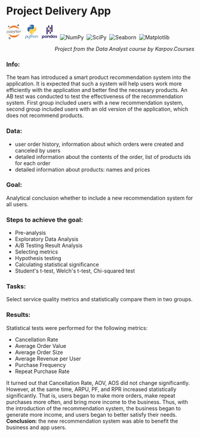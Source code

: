 # Project Delivery App

<div>
  <img src="https://github.com/devicons/devicon/blob/master/icons/jupyter/jupyter-original-wordmark.svg" title="Jupyter" alt="Jupyter" width="40" height="40"/>&nbsp;
  <img src="https://github.com/devicons/devicon/blob/master/icons/python/python-original-wordmark.svg" title="Python" alt="Python" width="40" height="40"/>&nbsp;
  <img src="https://github.com/devicons/devicon/blob/master/icons/pandas/pandas-original-wordmark.svg" title="Pandas" alt="Pandas" width="40" height="40"/>&nbsp;
  <img src="https://user-images.githubusercontent.com/67586773/105040771-43887300-5a88-11eb-9f01-bee100b9ef22.png" title="NumPy" alt="NumPy" width="40" height="40"/>&nbsp;
  <img src="https://upload.wikimedia.org/wikipedia/commons/b/b2/SCIPY_2.svg" title="SciPy" alt="SciPy" width="40" height="40"/>&nbsp;
  <img src="https://user-images.githubusercontent.com/315810/92159303-30d41100-edfb-11ea-8107-1c5352202571.png" title="Seaborn" alt="Seaborn" width="40" height="40"/>&nbsp;
  <img src="https://upload.wikimedia.org/wikipedia/commons/8/84/Matplotlib_icon.svg" title="Matplotlib" alt="Matplotlib" width="40" height="40"/>
</div>

<p align="right"><i>Project from the Data Analyst course by Karpov.Courses</i></p>

### Info:
The team has introduced a smart product recommendation system into the application. It is expected that such a system will help users work more efficiently with the application and better find the necessary products. An AB test was conducted to test the effectiveness of the recommendation system. First group included users with a new recommendation system, second group included users with an old version of the application, which does not recommend products.

### Data:  
- user order history, information about which orders were created and canceled by users
- detailed information about the contents of the order, list of products ids for each order
- detailed information about products: names and prices

### Goal:
Analytical conclusion whether to include a new recommendation system for all users.

### Steps to achieve the goal:
- Pre-analysis
- Exploratory Data Analysis
- A/B Testing Result Analysis
- Selecting metrics
- Hypothesis testing
- Calculating statistical significance
- Student's t-test, Welch's t-test, Chi-squared test

### Tasks:
Select service quality metrics and statistically compare them in two groups.

### Results:
Statistical tests were performed for the following metrics:
- Cancellation Rate
- Average Order Value
- Average Order Size
- Average Revenue per User
- Purchase Frequency
- Repeat Purchase Rate

It turned out that Cancellation Rate, AOV, AOS did not change significantly. However, at the same time, ARPU, PF, and RPR increased statistically significantly. That is, users began to make more orders, make repeat purchases more often, and bring more income to the business. Thus, with the introduction of the recommendation system, the business began to generate more income, and users began to better satisfy their needs.  
**Conclusion:** the new recommendation system was able to benefit the business and app users.




